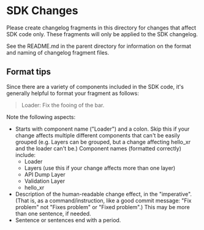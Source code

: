 # SDK Changes

Please create changelog fragments in this directory for changes that affect
SDK code only. These fragments will only be applied to the
SDK changelog.

See the README.md in the parent directory for information on the format and
naming of changelog fragment files.

## Format tips

Since there are a variety of components included in the SDK code, it's generally
helpful to format your fragment as follows:

> Loader: Fix the fooing of the bar.

Note the following aspects:

- Starts with component name ("Loader") and a colon. Skip this if your change
  affects multiple different components that can't be easily grouped (e.g.
  Layers can be grouped, but a change affecting hello_xr and the loader can't
  be.) Component names (formatted correctly) include:
  - Loader
  - Layers (use this if your change affects more than one layer)
  - API Dump Layer
  - Validation Layer
  - hello_xr
- Description of the human-readable change effect, in the "imperative". (That
  is, as a command/instruction, like a good commit message: "Fix problem" not
  "Fixes problem" or "Fixed problem".) This may be more than one sentence, if
  needed.
- Sentence or sentences end with a period.
